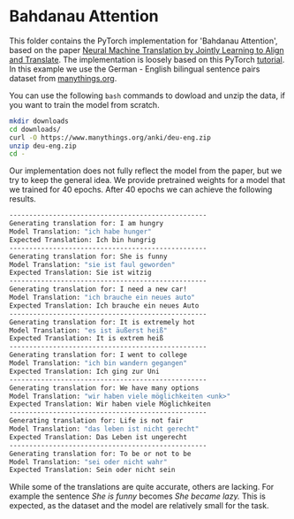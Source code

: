 # Bahdanau Attention

This folder contains the PyTorch implementation for 'Bahdanau Attention', based on the paper [Neural Machine Translation by Jointly Learning to Align and Translate](https://arxiv.org/abs/1409.0473). The implementation is loosely based on this PyTorch [tutorial](https://pytorch.org/tutorials/intermediate/seq2seq_translation_tutorial.html).
In this example we use the German - English bilingual sentence pairs dataset from [manythings.org](http://www.manythings.org/anki/).

You can use the following `bash` commands to dowload and unzip the data, if you want to train the model from scratch.

```bash
mkdir downloads
cd downloads/
curl -O https://www.manythings.org/anki/deu-eng.zip
unzip deu-eng.zip
cd -
```

Our implementation does not fully reflect the model from the paper, but we try to keep the general idea. We provide pretrained weights for a model that we trained for 40 epochs. After 40 epochs we can achieve the following results.

```bash
--------------------------------------------------
Generating translation for: I am hungry
Model Translation: "ich habe hunger"
Expected Translation: Ich bin hungrig
--------------------------------------------------
Generating translation for: She is funny
Model Translation: "sie ist faul geworden"
Expected Translation: Sie ist witzig
--------------------------------------------------
Generating translation for: I need a new car!
Model Translation: "ich brauche ein neues auto"
Expected Translation: Ich brauche ein neues Auto
--------------------------------------------------
Generating translation for: It is extremely hot
Model Translation: "es ist äußerst heiß"
Expected Translation: It is extrem heiß
--------------------------------------------------
Generating translation for: I went to college
Model Translation: "ich bin wandern gegangen"
Expected Translation: Ich ging zur Uni
--------------------------------------------------
Generating translation for: We have many options
Model Translation: "wir haben viele möglichkeiten <unk>"
Expected Translation: Wir haben viele Möglichkeiten
--------------------------------------------------
Generating translation for: Life is not fair
Model Translation: "das leben ist nicht gerecht"
Expected Translation: Das Leben ist ungerecht
--------------------------------------------------
Generating translation for: To be or not to be
Model Translation: "sei oder nicht wahr"
Expected Translation: Sein oder nicht sein
```

While some of the translations are quite accurate, others are lacking. For example the sentence _She is funny_ becomes _She became lazy._ This is expected, as the dataset and the model are relatively small for the task.
